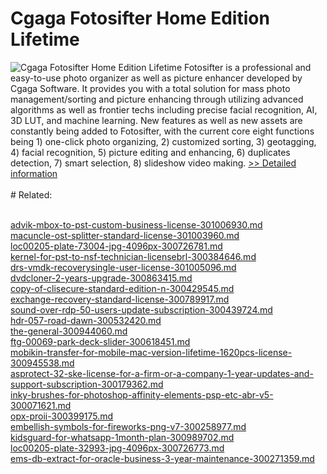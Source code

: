 # Cgaga Fotosifter Home Edition Lifetime
![Cgaga Fotosifter Home Edition Lifetime](https://mycommerce.akamaized.net/api/pimages/P300991375/BIG/300991375.PNG)
Fotosifter is a professional and easy-to-use photo organizer as well as picture enhancer developed by Cgaga Software. It provides you with a total solution for mass photo management/sorting and picture enhancing through utilizing advanced algorithms as well as frontier techs including precise facial recognition, AI, 3D LUT, and machine learning. New features as well as new assets are constantly being added to Fotosifter, with the current core eight functions being 1) one-click photo organizing, 2) customized sorting, 3) geotagging, 4) facial recognition, 5) picture editing and enhancing, 6) duplicates detection, 7) smart selection, 8) slideshow video making.
[>> Detailed information](https://secure.shareit.com/shareit/product.html?productid=300991375&affiliateid=200057808)<br/><br/># Related:

<br />[advik-mbox-to-pst-custom-business-license-301006930.md](https://github.com/downloadplanet/downloadplanet/blob/main/advik-mbox-to-pst-custom-business-license-301006930.md)<br />[macuncle-ost-splitter-standard-license-301003960.md](https://github.com/downloadplanet/downloadplanet/blob/main/macuncle-ost-splitter-standard-license-301003960.md)<br />[loc00205-plate-73004-jpg-4096px-300726781.md](https://github.com/downloadplanet/downloadplanet/blob/main/loc00205-plate-73004-jpg-4096px-300726781.md)<br />[kernel-for-pst-to-nsf-technician-licensebrl-300384646.md](https://github.com/downloadplanet/downloadplanet/blob/main/kernel-for-pst-to-nsf-technician-licensebrl-300384646.md)<br />[drs-vmdk-recoverysingle-user-license-301005096.md](https://github.com/downloadplanet/downloadplanet/blob/main/drs-vmdk-recoverysingle-user-license-301005096.md)<br />[dvdcloner-2-years-upgrade-300863415.md](https://github.com/downloadplanet/downloadplanet/blob/main/dvdcloner-2-years-upgrade-300863415.md)<br />[copy-of-clisecure-standard-edition-n-300429545.md](https://github.com/downloadplanet/downloadplanet/blob/main/copy-of-clisecure-standard-edition-n-300429545.md)<br />[exchange-recovery-standard-license-300789917.md](https://github.com/downloadplanet/downloadplanet/blob/main/exchange-recovery-standard-license-300789917.md)<br />[sound-over-rdp-50-users-update-subscription-300439724.md](https://github.com/downloadplanet/downloadplanet/blob/main/sound-over-rdp-50-users-update-subscription-300439724.md)<br />[hdr-057-road-dawn-300532420.md](https://github.com/downloadplanet/downloadplanet/blob/main/hdr-057-road-dawn-300532420.md)<br />[the-general-300944060.md](https://github.com/downloadplanet/downloadplanet/blob/main/the-general-300944060.md)<br />[ftg-00069-park-deck-slider-300618451.md](https://github.com/downloadplanet/downloadplanet/blob/main/ftg-00069-park-deck-slider-300618451.md)<br />[mobikin-transfer-for-mobile-mac-version-lifetime-1620pcs-license-300945538.md](https://github.com/downloadplanet/downloadplanet/blob/main/mobikin-transfer-for-mobile-mac-version-lifetime-1620pcs-license-300945538.md)<br />[asprotect-32-ske-license-for-a-firm-or-a-company-1-year-updates-and-support-subscription-300179362.md](https://github.com/downloadplanet/downloadplanet/blob/main/asprotect-32-ske-license-for-a-firm-or-a-company-1-year-updates-and-support-subscription-300179362.md)<br />[inky-brushes-for-photoshop-affinity-elements-psp-etc-abr-v5-300071621.md](https://github.com/downloadplanet/downloadplanet/blob/main/inky-brushes-for-photoshop-affinity-elements-psp-etc-abr-v5-300071621.md)<br />[opx-proii-300399175.md](https://github.com/downloadplanet/downloadplanet/blob/main/opx-proii-300399175.md)<br />[embellish-symbols-for-fireworks-png-v7-300258977.md](https://github.com/downloadplanet/downloadplanet/blob/main/embellish-symbols-for-fireworks-png-v7-300258977.md)<br />[kidsguard-for-whatsapp-1month-plan-300989702.md](https://github.com/downloadplanet/downloadplanet/blob/main/kidsguard-for-whatsapp-1month-plan-300989702.md)<br />[loc00205-plate-32993-jpg-4096px-300726773.md](https://github.com/downloadplanet/downloadplanet/blob/main/loc00205-plate-32993-jpg-4096px-300726773.md)<br />[ems-db-extract-for-oracle-business-3-year-maintenance-300271359.md](https://github.com/downloadplanet/downloadplanet/blob/main/ems-db-extract-for-oracle-business-3-year-maintenance-300271359.md)